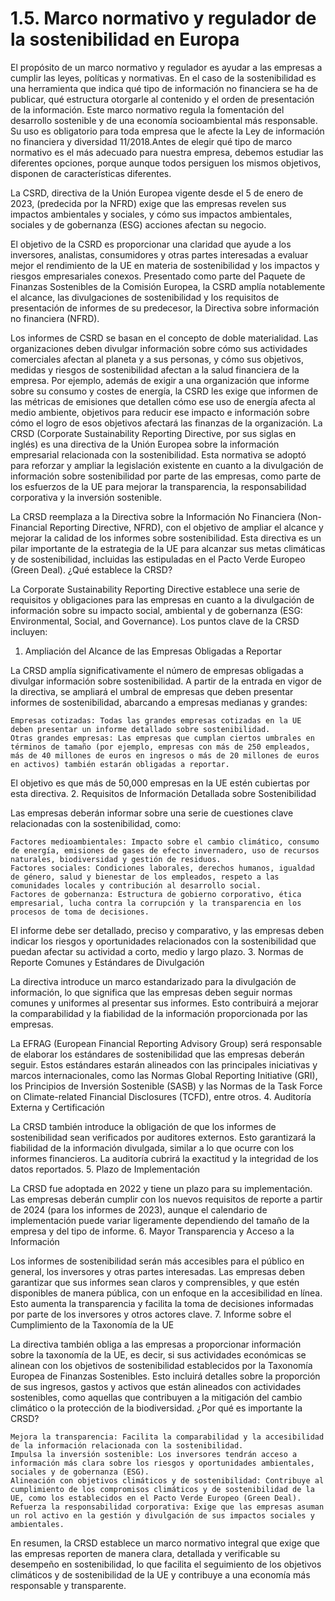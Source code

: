 # 1.5. Marco normativo y regulador de la sostenibilidad en Europa

El propósito de un marco normativo y regulador es ayudar a las empresas a cumplir las leyes, políticas y normativas. En el caso de la sostenibilidad es una herramienta que indica qué tipo de información no financiera se ha de publicar, qué estructura otorgarle al contenido y el orden de presentación de la información. Este marco normativo regula la fomentación del desarrollo sostenible y de una economía socioambiental más responsable. Su uso es obligatorio para toda empresa que le afecte la Ley de información no financiera y diversidad 11/2018.Antes de elegir qué tipo de marco normativo es el más adecuado para nuestra empresa, debemos estudiar las diferentes opciones, porque aunque todos persiguen los mismos objetivos, disponen de características diferentes. 
 
La CSRD, directiva de la Unión Europea vigente desde el 5 de enero de 2023, (predecida por la NFRD) exige que las empresas revelen sus impactos ambientales y sociales, y cómo sus impactos ambientales, sociales y de gobernanza (ESG) acciones afectan su negocio.

El objetivo de la CSRD es proporcionar una claridad que ayude a los inversores, analistas, consumidores y otras partes interesadas a evaluar mejor el rendimiento de la UE en materia de sostenibilidad y los impactos y riesgos empresariales conexos. Presentado como parte del Paquete de Finanzas Sostenibles de la Comisión Europea, la CSRD amplía notablemente el alcance, las divulgaciones de sostenibilidad y los requisitos de presentación de informes de su predecesor, la Directiva sobre información no financiera (NFRD).

Los informes de CSRD se basan en el concepto de doble materialidad. Las organizaciones deben divulgar información sobre cómo sus actividades comerciales afectan al planeta y a sus personas, y cómo sus objetivos, medidas y riesgos de sostenibilidad afectan a la salud financiera de la empresa. Por ejemplo, además de exigir a una organización que informe sobre su consumo y costes de energía, la CSRD les exige que informen de las métricas de emisiones que detallen cómo ese uso de energía afecta al medio ambiente, objetivos para reducir ese impacto e información sobre cómo el logro de esos objetivos afectará las finanzas de la organización.
La CRSD (Corporate Sustainability Reporting Directive, por sus siglas en inglés) es una directiva de la Unión Europea sobre la información empresarial relacionada con la sostenibilidad. Esta normativa se adoptó para reforzar y ampliar la legislación existente en cuanto a la divulgación de información sobre sostenibilidad por parte de las empresas, como parte de los esfuerzos de la UE para mejorar la transparencia, la responsabilidad corporativa y la inversión sostenible.

La CRSD reemplaza a la Directiva sobre la Información No Financiera (Non-Financial Reporting Directive, NFRD), con el objetivo de ampliar el alcance y mejorar la calidad de los informes sobre sostenibilidad. Esta directiva es un pilar importante de la estrategia de la UE para alcanzar sus metas climáticas y de sostenibilidad, incluidas las estipuladas en el Pacto Verde Europeo (Green Deal).
¿Qué establece la CRSD?

La Corporate Sustainability Reporting Directive establece una serie de requisitos y obligaciones para las empresas en cuanto a la divulgación de información sobre su impacto social, ambiental y de gobernanza (ESG: Environmental, Social, and Governance). Los puntos clave de la CRSD incluyen:
1. Ampliación del Alcance de las Empresas Obligadas a Reportar

La CRSD amplía significativamente el número de empresas obligadas a divulgar información sobre sostenibilidad. A partir de la entrada en vigor de la directiva, se ampliará el umbral de empresas que deben presentar informes de sostenibilidad, abarcando a empresas medianas y grandes:

    Empresas cotizadas: Todas las grandes empresas cotizadas en la UE deben presentar un informe detallado sobre sostenibilidad.
    Otras grandes empresas: Las empresas que cumplan ciertos umbrales en términos de tamaño (por ejemplo, empresas con más de 250 empleados, más de 40 millones de euros en ingresos o más de 20 millones de euros en activos) también estarán obligadas a reportar.

El objetivo es que más de 50,000 empresas en la UE estén cubiertas por esta directiva.
2. Requisitos de Información Detallada sobre Sostenibilidad

Las empresas deberán informar sobre una serie de cuestiones clave relacionadas con la sostenibilidad, como:

    Factores medioambientales: Impacto sobre el cambio climático, consumo de energía, emisiones de gases de efecto invernadero, uso de recursos naturales, biodiversidad y gestión de residuos.
    Factores sociales: Condiciones laborales, derechos humanos, igualdad de género, salud y bienestar de los empleados, respeto a las comunidades locales y contribución al desarrollo social.
    Factores de gobernanza: Estructura de gobierno corporativo, ética empresarial, lucha contra la corrupción y la transparencia en los procesos de toma de decisiones.

El informe debe ser detallado, preciso y comparativo, y las empresas deben indicar los riesgos y oportunidades relacionados con la sostenibilidad que puedan afectar su actividad a corto, medio y largo plazo.
3. Normas de Reporte Comunes y Estándares de Divulgación

La directiva introduce un marco estandarizado para la divulgación de información, lo que significa que las empresas deben seguir normas comunes y uniformes al presentar sus informes. Esto contribuirá a mejorar la comparabilidad y la fiabilidad de la información proporcionada por las empresas.

La EFRAG (European Financial Reporting Advisory Group) será responsable de elaborar los estándares de sostenibilidad que las empresas deberán seguir. Estos estándares estarán alineados con las principales iniciativas y marcos internacionales, como las Normas Global Reporting Initiative (GRI), los Principios de Inversión Sostenible (SASB) y las Normas de la Task Force on Climate-related Financial Disclosures (TCFD), entre otros.
4. Auditoría Externa y Certificación

La CRSD también introduce la obligación de que los informes de sostenibilidad sean verificados por auditores externos. Esto garantizará la fiabilidad de la información divulgada, similar a lo que ocurre con los informes financieros. La auditoría cubrirá la exactitud y la integridad de los datos reportados.
5. Plazo de Implementación

La CRSD fue adoptada en 2022 y tiene un plazo para su implementación. Las empresas deberán cumplir con los nuevos requisitos de reporte a partir de 2024 (para los informes de 2023), aunque el calendario de implementación puede variar ligeramente dependiendo del tamaño de la empresa y del tipo de informe.
6. Mayor Transparencia y Acceso a la Información

Los informes de sostenibilidad serán más accesibles para el público en general, los inversores y otras partes interesadas. Las empresas deben garantizar que sus informes sean claros y comprensibles, y que estén disponibles de manera pública, con un enfoque en la accesibilidad en línea. Esto aumenta la transparencia y facilita la toma de decisiones informadas por parte de los inversores y otros actores clave.
7. Informe sobre el Cumplimiento de la Taxonomía de la UE

La directiva también obliga a las empresas a proporcionar información sobre la taxonomía de la UE, es decir, si sus actividades económicas se alinean con los objetivos de sostenibilidad establecidos por la Taxonomía Europea de Finanzas Sostenibles. Esto incluirá detalles sobre la proporción de sus ingresos, gastos y activos que están alineados con actividades sostenibles, como aquellas que contribuyen a la mitigación del cambio climático o la protección de la biodiversidad.
¿Por qué es importante la CRSD?

    Mejora la transparencia: Facilita la comparabilidad y la accesibilidad de la información relacionada con la sostenibilidad.
    Impulsa la inversión sostenible: Los inversores tendrán acceso a información más clara sobre los riesgos y oportunidades ambientales, sociales y de gobernanza (ESG).
    Alineación con objetivos climáticos y de sostenibilidad: Contribuye al cumplimiento de los compromisos climáticos y de sostenibilidad de la UE, como los establecidos en el Pacto Verde Europeo (Green Deal).
    Refuerza la responsabilidad corporativa: Exige que las empresas asuman un rol activo en la gestión y divulgación de sus impactos sociales y ambientales.

En resumen, la CRSD establece un marco normativo integral que exige que las empresas reporten de manera clara, detallada y verificable su desempeño en sostenibilidad, lo que facilita el seguimiento de los objetivos climáticos y de sostenibilidad de la UE y contribuye a una economía más responsable y transparente.
